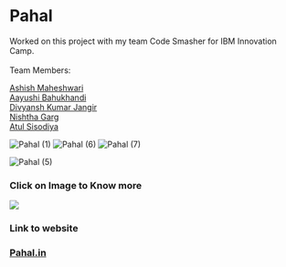 # Pahal
Worked on this project with my team Code Smasher for IBM Innovation Camp.
<br>
<br>Team Members:

<a href="https://www.linkedin.com/in/ashish-maheshwari-5959-2001">Ashish Maheshwari</a><br>
<a href="https://www.linkedin.com/in/aayushi-bahukhandi-1908">Aayushi Bahukhandi</a><br>
<a href="https://www.linkedin.com/in/divyansh-jangir-1b51b0140">Divyansh Kumar Jangir</a><br>
<a href="https://www.linkedin.com/in/nishtha-garg-313a421a8">Nishtha Garg</a><br>
<a href="https://www.linkedin.com/in/atul-sisodiya-b118201b4">Atul Sisodiya</a><br>

![Pahal (1)](https://user-images.githubusercontent.com/56028094/120161275-bebb1c00-c214-11eb-8b66-db8f1316d772.png)
![Pahal (6)](https://user-images.githubusercontent.com/56028094/120161263-bbc02b80-c214-11eb-912a-48e3668e9365.png)
![Pahal (7)](https://user-images.githubusercontent.com/56028094/120161273-be228580-c214-11eb-9a13-153cd2226bef.png)

![Pahal (5)](https://user-images.githubusercontent.com/56028094/120161278-bf53b280-c214-11eb-86dd-f936e2a8160e.png)

<h3>Click on Image to Know more</h3>
<a href="https://youtu.be/kpaWAo9LGSw" title="video text"><img src="https://user-images.githubusercontent.com/56028094/120161275-bebb1c00-c214-11eb-8b66-db8f1316d772.png"></a>
<h3>Link to website<h3>
<a href="https://pahal-empowwer-women.000webhostapp.com/Pahal-The-Platform-main/index.php">Pahal.in</a>  

